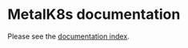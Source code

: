 # MetalK8s documentation

Please see the [documentation index](./index.rst).


[//]: # (TODO: link to a hosted docs website, since GH doesn't render Sphinx)
